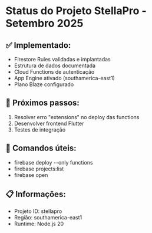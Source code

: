 ﻿# Status do Projeto StellaPro - Setembro 2025

## ✅ Implementado:
- Firestore Rules validadas e implantadas
- Estrutura de dados documentada
- Cloud Functions de autenticação
- App Engine ativado (southamerica-east1)
- Plano Blaze configurado

## 🚧 Próximos passos:
1. Resolver erro "extensions" no deploy das functions
2. Desenvolver frontend Flutter
3. Testes de integração

## 🔧 Comandos úteis:
- firebase deploy --only functions
- firebase projects:list
- firebase open

## 📋 Informações:
- Projeto ID: stellapro
- Região: southamerica-east1
- Runtime: Node.js 20
